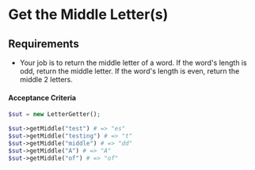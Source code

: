 # Get the Middle Letter(s)

## Requirements

- Your job is to return the middle letter of a word. If the word's length is odd, return the middle letter. If the word's length is even, return the middle 2 letters.

#### Acceptance Criteria

```php
$sut = new LetterGetter();

$sut->getMiddle("test") # => "es"
$sut->getMiddle("testing") # => "t"
$sut->getMiddle("middle") # => "dd"
$sut->getMiddle("A") # => "A"
$sut->getMiddle("of") # => "of"
```
